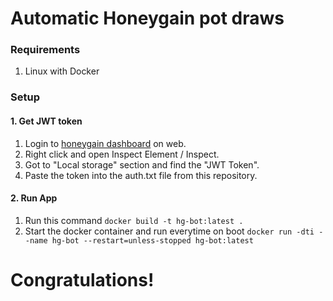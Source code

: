 # Automatic Honeygain pot draws

### Requirements

1. Linux with Docker

### Setup

#### 1. Get JWT token

1. Login to [honeygain dashboard](https://dashboard.honeygain.com/) on web.
2. Right click and open Inspect Element / Inspect.
3. Got to "Local storage" section and find the "JWT Token".
4. Paste the token into the auth.txt file from this repository.

#### 2. Run App

1. Run this command `docker build -t hg-bot:latest . `
2. Start the docker container and run everytime on boot `docker run -dti --name hg-bot --restart=unless-stopped hg-bot:latest`

# Congratulations!
